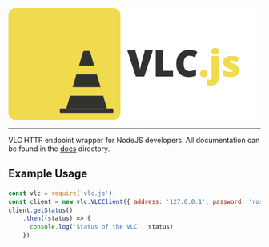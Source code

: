 ![Banner](./GitHub%20Banner2.png)

---
VLC HTTP endpoint wrapper for NodeJS developers. All documentation can be found in the [docs](./docs/index.html) directory.

## Example Usage
```javascript
const vlc = require('vlc.js');
const client = new vlc.VLCClient({ address: '127.0.0.1', password: 'rosebud', port: 8080});
client.getStatus()
    .then((status) => {
      console.log('Status of the VLC', status)
    })
```
